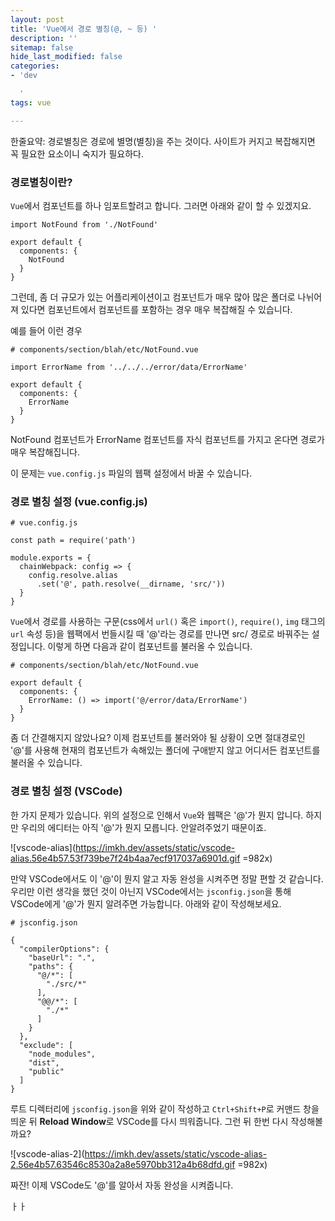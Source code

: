 ```yaml
---
layout: post
title: 'Vue에서 경로 별칭(@, ~ 등) '
description: ''
sitemap: false
hide_last_modified: false
categories:
- 'dev

  '
tags: vue

---
```

한줄요약: 경로별칭은 경로에 별명(별칭)을 주는 것이다. 사이트가 커지고 복잡해지면 꼭 필요한 요소이니 숙지가 필요하다.

### 경로별칭이란?

`Vue`에서 컴포넌트를 하나 임포트할려고 합니다. 그러면 아래와 같이 할 수 있겠지요.

    import NotFound from './NotFound'
    
    export default {
      components: {
        NotFound
      }
    }

그런데, 좀 더 규모가 있는 어플리케이션이고 컴포넌트가 매우 많아 많은 폴더로 나뉘어져 있다면 컴포넌트에서 컴포넌트를 포함하는 경우 매우 복잡해질 수 있습니다.

예를 들어 이런 경우

    # components/section/blah/etc/NotFound.vue
    
    import ErrorName from '../../../error/data/ErrorName'
    
    export default {
      components: {
        ErrorName
      }
    }

NotFound 컴포넌트가 ErrorName 컴포넌트를 자식 컴포넌트를 가지고 온다면 경로가 매우 복잡해집니다.

이 문제는 `vue.config.js` 파일의 웹팩 설정에서 바꿀 수 있습니다.

### 경로 별칭 설정 (vue.config.js)

    # vue.config.js
    
    const path = require('path')
    
    module.exports = {
      chainWebpack: config => {
        config.resolve.alias
          .set('@', path.resolve(__dirname, 'src/'))
      }
    }

`Vue`에서 경로를 사용하는 구문(css에서 `url()` 혹은 `import()`, `require()`, `img` 태그의 `url` 속성 등)을 웹팩에서 번들시킬 때 '@'라는 경로를 만나면 src/ 경로로 바꿔주는 설정입니다. 이렇게 하면 다음과 같이 컴포넌트를 불러올 수 있습니다.

    # components/section/blah/etc/NotFound.vue
    
    export default {
      components: {
        ErrorName: () => import('@/error/data/ErrorName')
      }
    }

좀 더 간결해지지 않았나요? 이제 컴포넌트를 불러와야 될 상황이 오면 절대경로인 '@'를 사용해 현재의 컴포넌트가 속해있는 폴더에 구애받지 않고 어디서든 컴포넌트를 불러올 수 있습니다.

### 경로 별칭 설정 (VSCode)

한 가지 문제가 있습니다. 위의 설정으로 인해서 `Vue`와 웹팩은 '@'가 뭔지 압니다. 하지만 우리의 에디터는 아직 '@'가 뭔지 모릅니다. 안알려주었기 때문이죠.

![vscode-alias](https://imkh.dev/assets/static/vscode-alias.56e4b57.53f739be7f24b4aa7ecf917037a6901d.gif =982x)

만약 VSCode에서도 이 '@'이 뭔지 알고 자동 완성을 시켜주면 정말 편할 것 같습니다. 우리만 이런 생각을 했던 것이 아닌지 VSCode에서는 `jsconfig.json`을 통해 VSCode에게 '@'가 뭔지 알려주면 가능합니다. 아래와 같이 작성해보세요.

    # jsconfig.json
    
    {
      "compilerOptions": {
        "baseUrl": ".",
        "paths": {
          "@/*": [
            "./src/*"
          ],
          "@@/*": [
            "./*"
          ]
        }
      },
      "exclude": [
        "node_modules",
        "dist",
        "public"
      ]
    }

루트 디렉터리에 `jsconfig.json`을 위와 같이 작성하고 `Ctrl+Shift+P`로 커맨드 창을 띄운 뒤 **Reload Window**로 VSCode를 다시 띄워줍니다. 그런 뒤 한번 다시 작성해볼까요?

![vscode-alias-2](https://imkh.dev/assets/static/vscode-alias-2.56e4b57.63546c8530a2a8e5970bb312a4b68dfd.gif =982x)

짜잔! 이제 VSCode도 '@'를 알아서 자동 완성을 시켜줍니다.

ㅏㅏ